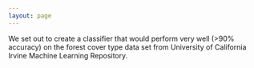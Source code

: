 ```yaml
---
layout: page
---
```


We set out to create a classifier that would perform very well (>90% accuracy) on the forest cover type data set from University of California Irvine Machine Learning Repository. 
